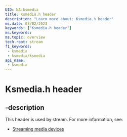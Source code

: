 ```yaml
---
UID: NA:ksmedia
title: Ksmedia.h header
description: "Learn more about: Ksmedia.h header"
ms.date: 03/02/2023
keywords: ["Ksmedia.h header"]
ms.keywords: 
ms.topic: overview
tech.root: stream
f1_keywords:
 - ksmedia
 - ksmedia/ksmedia
api_name:
 - ksmedia
---
```


# Ksmedia.h header

## -description

This header is used by stream. For more information, see:

- [Streaming media devices](../_stream/index.md)
